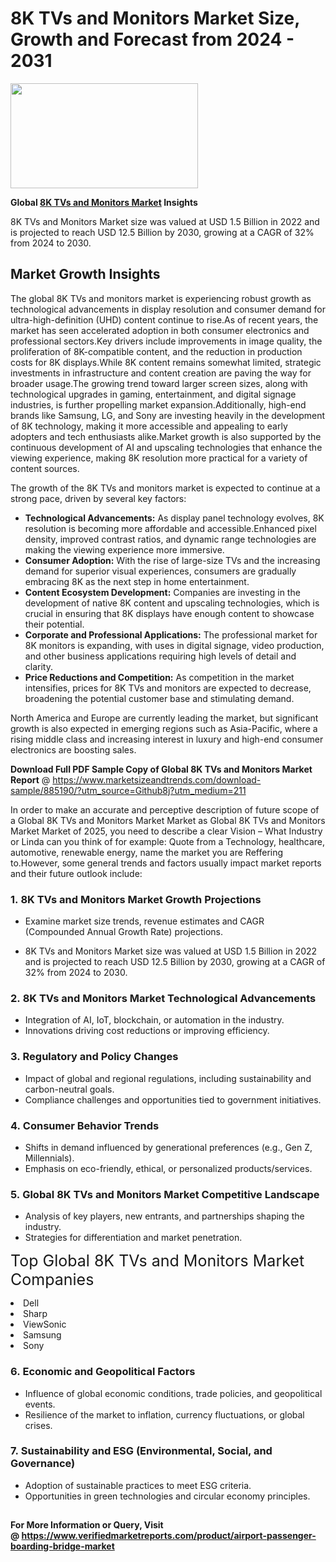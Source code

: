 <H1>8K TVs and Monitors Market Size, Growth and Forecast from 2024 - 2031</H1><img class="aligncenter size-medium wp-image-584254" src="https://thirdeyenews.in/wp-content/uploads/2024/09/Global-Market-Research-300x168.jpeg" alt="" width="300" height="168" /><p><strong>Global&nbsp;<a href="https://www.marketsizeandtrends.com/download-sample/885190/?utm_source=Github8j?utm_medium=211">8K TVs and Monitors Market</a> Insights</strong></p><p>8K TVs and Monitors Market size was valued at USD 1.5 Billion in 2022 and is projected to reach USD 12.5 Billion by 2030, growing at a CAGR of 32% from 2024 to 2030.</p><p><h2>Market Growth Insights</h2> <p>The global 8K TVs and monitors market is experiencing robust growth as technological advancements in display resolution and consumer demand for ultra-high-definition (UHD) content continue to rise.As of recent years, the market has seen accelerated adoption in both consumer electronics and professional sectors.Key drivers include improvements in image quality, the proliferation of 8K-compatible content, and the reduction in production costs for 8K displays.While 8K content remains somewhat limited, strategic investments in infrastructure and content creation are paving the way for broader usage.The growing trend toward larger screen sizes, along with technological upgrades in gaming, entertainment, and digital signage industries, is further propelling market expansion.Additionally, high-end brands like Samsung, LG, and Sony are investing heavily in the development of 8K technology, making it more accessible and appealing to early adopters and tech enthusiasts alike.Market growth is also supported by the continuous development of AI and upscaling technologies that enhance the viewing experience, making 8K resolution more practical for a variety of content sources.</p> <p>The growth of the 8K TVs and monitors market is expected to continue at a strong pace, driven by several key factors: <ul> <li><strong>Technological Advancements:</strong> As display panel technology evolves, 8K resolution is becoming more affordable and accessible.Enhanced pixel density, improved contrast ratios, and dynamic range technologies are making the viewing experience more immersive.</li> <li><strong>Consumer Adoption:</strong> With the rise of large-size TVs and the increasing demand for superior visual experiences, consumers are gradually embracing 8K as the next step in home entertainment.</li> <li><strong>Content Ecosystem Development:</strong> Companies are investing in the development of native 8K content and upscaling technologies, which is crucial in ensuring that 8K displays have enough content to showcase their potential.</li> <li><strong>Corporate and Professional Applications:</strong> The professional market for 8K monitors is expanding, with uses in digital signage, video production, and other business applications requiring high levels of detail and clarity.</li> <li><strong>Price Reductions and Competition:</strong> As competition in the market intensifies, prices for 8K TVs and monitors are expected to decrease, broadening the potential customer base and stimulating demand.</li> </ul> <p>North America and Europe are currently leading the market, but significant growth is also expected in emerging regions such as Asia-Pacific, where a rising middle class and increasing interest in luxury and high-end consumer electronics are boosting sales.</p> <p><span class=""><strong>Download Full PDF Sample Copy of Global 8K TVs and Monitors Market Report</strong> @ <a href="https://www.marketsizeandtrends.com/download-sample/885190/?utm_source=Github8j?utm_medium=211" target="_blank">https://www.marketsizeandtrends.com/download-sample/885190/?utm_source=Github8j?utm_medium=211</a></span></p><p>In order to make an accurate and perceptive description of future scope of a Global&nbsp;8K TVs and Monitors Market Market as Global&nbsp;8K TVs and Monitors Market Market of 2025, you need to describe a clear Vision &ndash; What Industry or Linda can you think of for example: Quote from a Technology, healthcare, automotive, renewable energy, name the market you are Reffering to.However, some general trends and factors usually impact market reports and their future outlook include:</p><h3>1.&nbsp;<strong>8K TVs and Monitors Market Growth Projections</strong></h3><ul><li>Examine market size trends, revenue estimates and CAGR (Compounded Annual Growth Rate) projections.</li><li><p>8K TVs and Monitors Market size was valued at USD 1.5 Billion in 2022 and is projected to reach USD 12.5 Billion by 2030, growing at a CAGR of 32% from 2024 to 2030.</p></li></ul><h3>2.&nbsp;<strong>8K TVs and Monitors Market Technological Advancements</strong></h3><ul><li>Integration of AI, IoT, blockchain, or automation in the industry.</li><li>Innovations driving cost reductions or improving efficiency.</li></ul><h3>3.&nbsp;<strong>Regulatory and Policy Changes</strong></h3><ul><li>Impact of global and regional regulations, including sustainability and carbon-neutral goals.</li><li>Compliance challenges and opportunities tied to government initiatives.</li></ul><h3>4.&nbsp;<strong>Consumer Behavior Trends</strong></h3><ul><li>Shifts in demand influenced by generational preferences (e.g., Gen Z, Millennials).</li><li>Emphasis on eco-friendly, ethical, or personalized products/services.</li></ul><h3>5.&nbsp;<strong>Global 8K TVs and Monitors Market Competitive Landscape</strong></h3><ul><li>Analysis of key players, new entrants, and partnerships shaping the industry.</li><li>Strategies for differentiation and market penetration.</li></ul><p data-pm-slice="1 1 []"><span style="color: inherit; font-family: inherit; font-size: 25px;">Top Global 8K TVs and Monitors Market Companies</span></p><div class="" data-test-id=""><p><li>Dell</li><li> Sharp</li><li> ViewSonic</li><li> Samsung</li><li> Sony</li></p></div><h3>6.&nbsp;<strong>Economic and Geopolitical Factors</strong></h3><ul><li>Influence of global economic conditions, trade policies, and geopolitical events.</li><li>Resilience of the market to inflation, currency fluctuations, or global crises.</li></ul><h3>7.&nbsp;<strong>Sustainability and ESG (Environmental, Social, and Governance)</strong></h3><ul><li>Adoption of sustainable practices to meet ESG criteria.</li><li>Opportunities in green technologies and circular economy principles.</li></ul><h2><strong style="font-size: 14px;">For More Information or Query, Visit @&nbsp;</strong><a style="background-color: #ffffff; font-size: 14px;" href="https://www.marketsizeandtrends.com/report/8k-tvs-and-monitors-market/" target="_blank">https://www.verifiedmarketreports.com/product/airport-passenger-boarding-bridge-market</a></h2>